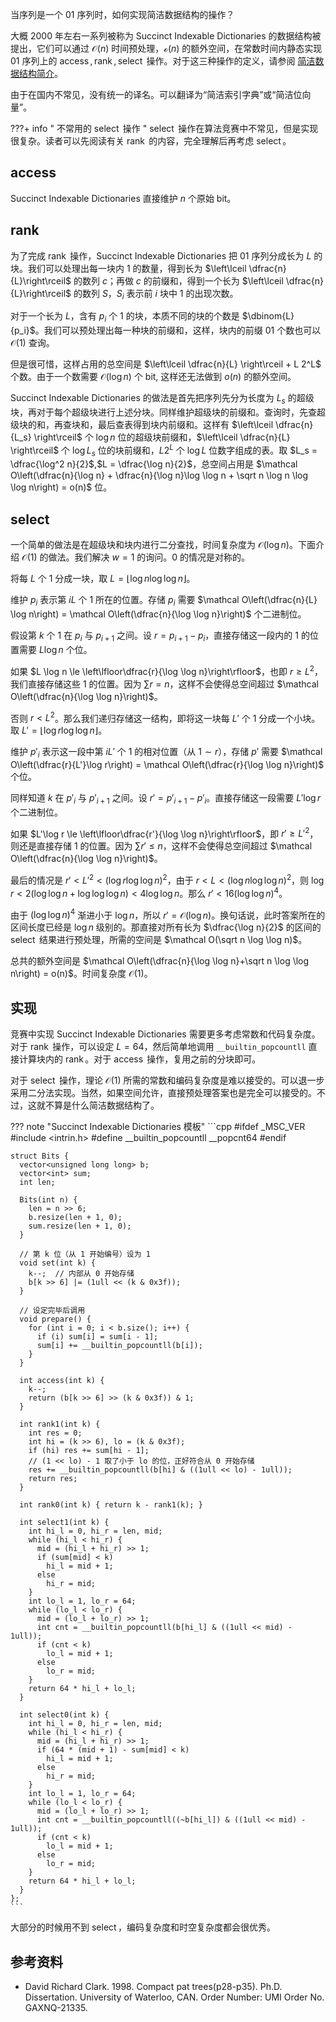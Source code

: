 当序列是一个 01 序列时，如何实现简洁数据结构的操作？

大概 2000 年左右一系列被称为 Succinct Indexable Dictionaries 的数据结构被提出，它们可以通过 $\mathcal O(n)$ 时间预处理，$\mathcal o(n)$ 的额外空间，在常数时间内静态实现 01 序列上的 $\operatorname{access},\operatorname{rank},\operatorname{select}$ 操作。对于这三种操作的定义，请参阅 [简洁数据结构简介](./succinct-data-structure.md)。

由于在国内不常见，没有统一的译名。可以翻译为“简洁索引字典”或“简洁位向量”。

???+ info " 不常用的 $\operatorname{select}$ 操作 "
    $\operatorname{select}$ 操作在算法竞赛中不常见，但是实现很复杂。读者可以先阅读有关 $\operatorname{rank}$ 的内容，完全理解后再考虑 $\operatorname{select}$。

## $\operatorname{access}$

Succinct Indexable Dictionaries 直接维护 $n$ 个原始 bit。

## $\operatorname{rank}$

为了完成 $\operatorname{rank}$ 操作，Succinct Indexable Dictionaries 把 01 序列分成长为 $L$ 的块。我们可以处理出每一块内 1 的数量，得到长为 $\left\lceil \dfrac{n}{L}\right\rceil$ 的数列 $c$；再做 $c$ 的前缀和，得到一个长为 $\left\lceil \dfrac{n}{L}\right\rceil$ 的数列 $S$，$S_i$ 表示前 $i$ 块中 1 的出现次数。

对于一个长为 $L$，含有 $p_i$ 个 1 的块，本质不同的块的个数是 $\dbinom{L}{p_i}$。我们可以预处理出每一种块的前缀和，这样，块内的前缀 01 个数也可以 $\mathcal O(1)$ 查询。

但是很可惜，这样占用的总空间是 $\left\lceil \dfrac{n}{L} \right\rceil + L 2^L$ 个数。由于一个数需要 $\mathcal O(\log n)$ 个 bit, 这样还无法做到 $o(n)$ 的额外空间。

Succinct Indexable Dictionaries 的做法是首先把序列先分为长度为 $L_s$ 的超级块，再对于每个超级块进行上述分块。同样维护超级块的前缀和。查询时，先查超级块的和，再查块和，最后查表得到块内前缀和。这样有 $\left\lceil \dfrac{n}{L_s} \right\rceil$ 个 $\log n$ 位的超级块前缀和，$\left\lceil \dfrac{n}{L} \right\rceil$ 个 $\log L_s$ 位的块前缀和，$L 2^L$ 个 $\log L$ 位数字组成的表。取 $L_s = \dfrac{\log^2 n}{2}$,$L = \dfrac{\log n}{2}$，总空间占用是 $\mathcal O\left(\dfrac{n}{\log n} + \dfrac{n}{\log n}\log \log n +  \sqrt n \log n \log \log n\right) = o(n)$ 位。

## $\operatorname{select}$

一个简单的做法是在超级块和块内进行二分查找，时间复杂度为 $\mathcal O(\log n)$。下面介绍 $\mathcal O(1)$ 的做法。我们解决 $w=1$ 的询问。0 的情况是对称的。

将每 $L$ 个 1 分成一块，取 $L = \left\lfloor \log n\log\log n\right\rfloor$。

维护 $p_i$ 表示第 $iL$ 个 1 所在的位置。存储 $p_i$ 需要 $\mathcal O\left(\dfrac{n}{L} \log n\right) = \mathcal O\left(\dfrac{n}{\log \log n}\right)$ 个二进制位。

假设第 $k$ 个 1 在 $p_i$ 与 $p_{i+1}$ 之间。设 $r = p_{i+1} - p_i$，直接存储这一段内的 1 的位置需要 $L\log n$ 个位。

如果 $L \log n \le \left\lfloor\dfrac{r}{\log \log n}\right\rfloor$，也即 $r \ge L^2$，我们直接存储这些 1 的位置。因为 $\sum r = n$，这样不会使得总空间超过 $\mathcal O\left(\dfrac{n}{\log \log n}\right)$。

否则 $r < L^2$。那么我们递归存储这一结构，即将这一块每 $L'$ 个 1 分成一个小块。取 $L' = \left\lfloor\log r \log \log n\right\rfloor$。

维护 $p'_i$ 表示这一段中第 $iL'$ 个 1 的相对位置（从 $1 \sim r$），存储 $p'$ 需要 $\mathcal O\left(\dfrac{r}{L'}\log r\right) = \mathcal O\left(\dfrac{r}{\log \log n}\right)$ 个位。

同样知道 $k$ 在 $p'_i$ 与 $p'_{i+1}$ 之间。设 $r' = p'_{i+1} - p'_i$。直接存储这一段需要 $L'\log r$ 个二进制位。

如果 $L'\log r \le \left\lfloor\dfrac{r'}{\log \log n}\right\rfloor$，即 $r' \ge L'^2$，则还是直接存储 1 的位置。因为 $\sum r' \le n$，这样不会使得总空间超过 $\mathcal O\left(\dfrac{n}{\log \log n}\right)$。

最后的情况是 $r' < L'^2 < (\log r \log \log n)^2$，由于 $r < L < (\log n \log \log n)^2$，则 $\log r < 2(\log \log n + \log \log \log n) < 4 \log \log n$。那么 $r' < 16 (\log \log n)^4$。

由于 $(\log \log n)^4$ 渐进小于 $\log n$，所以 $r' = \mathcal O(\log n)$。换句话说，此时答案所在的区间长度已经是 $\log n$ 级别的。那直接对所有长为 $\dfrac{\log n}{2}$ 的区间的 $\operatorname{select}$ 结果进行预处理，所需的空间是 $\mathcal O(\sqrt n \log \log n)$。

总共的额外空间是 $\mathcal O\left(\dfrac{n}{\log \log n}+\sqrt n \log \log n\right) = o(n)$。时间复杂度 $\mathcal O(1)$。

## 实现

竞赛中实现 Succinct Indexable Dictionaries 需要更多考虑常数和代码复杂度。对于 $\operatorname{rank}$ 操作，可以设定 $L = 64$，然后简单地调用 `__builtin_popcountll` 直接计算块内的 $\operatorname{rank}$。对于 $\operatorname{access}$ 操作，复用之前的分块即可。

对于 $\operatorname{select}$ 操作，理论 $\mathcal O(1)$ 所需的常数和编码复杂度是难以接受的。可以退一步采用二分法实现。当然，如果空间允许，直接预处理答案也是完全可以接受的。不过，这就不算是什么简洁数据结构了。

??? note "Succinct Indexable Dictionaries 模板"
    ```cpp
    #ifdef _MSC_VER
    #include <intrin.h>
    #define __builtin_popcountll __popcnt64
    #endif
    
    struct Bits {
      vector<unsigned long long> b;
      vector<int> sum;
      int len;
    
      Bits(int n) {
        len = n >> 6;
        b.resize(len + 1, 0);
        sum.resize(len + 1, 0);
      }
    
      // 第 k 位（从 1 开始编号）设为 1
      void set(int k) {
        k--;  // 内部从 0 开始存储
        b[k >> 6] |= (1ull << (k & 0x3f));
      }
    
      // 设定完毕后调用
      void prepare() {
        for (int i = 0; i < b.size(); i++) {
          if (i) sum[i] = sum[i - 1];
          sum[i] += __builtin_popcountll(b[i]);
        }
      }
    
      int access(int k) {
        k--;
        return (b[k >> 6] >> (k & 0x3f)) & 1;
      }
    
      int rank1(int k) {
        int res = 0;
        int hi = (k >> 6), lo = (k & 0x3f);
        if (hi) res += sum[hi - 1];
        // (1 << lo) - 1 取了小于 lo 的位，正好符合从 0 开始存储
        res += __builtin_popcountll(b[hi] & ((1ull << lo) - 1ull));
        return res;
      }
    
      int rank0(int k) { return k - rank1(k); }
    
      int select1(int k) {
        int hi_l = 0, hi_r = len, mid;
        while (hi_l < hi_r) {
          mid = (hi_l + hi_r) >> 1;
          if (sum[mid] < k)
            hi_l = mid + 1;
          else
            hi_r = mid;
        }
        int lo_l = 1, lo_r = 64;
        while (lo_l < lo_r) {
          mid = (lo_l + lo_r) >> 1;
          int cnt = __builtin_popcountll(b[hi_l] & ((1ull << mid) - 1ull));
          if (cnt < k)
            lo_l = mid + 1;
          else
            lo_r = mid;
        }
        return 64 * hi_l + lo_l;
      }
    
      int select0(int k) {
        int hi_l = 0, hi_r = len, mid;
        while (hi_l < hi_r) {
          mid = (hi_l + hi_r) >> 1;
          if (64 * (mid + 1) - sum[mid] < k)
            hi_l = mid + 1;
          else
            hi_r = mid;
        }
        int lo_l = 1, lo_r = 64;
        while (lo_l < lo_r) {
          mid = (lo_l + lo_r) >> 1;
          int cnt = __builtin_popcountll((~b[hi_l]) & ((1ull << mid) - 1ull));
          if (cnt < k)
            lo_l = mid + 1;
          else
            lo_r = mid;
        }
        return 64 * hi_l + lo_l;
      }
    };
    ```

大部分的时候用不到 $\operatorname{select}$，编码复杂度和时空复杂度都会很优秀。

## 参考资料

-   David Richard Clark. 1998. Compact pat trees(p28-p35). Ph.D. Dissertation. University of Waterloo, CAN. Order Number: UMI Order No. GAXNQ-21335.
